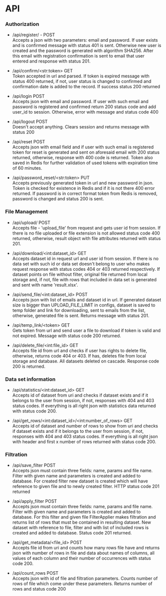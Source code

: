 # API

<h3><b>Authorization</b></h3>

* /api/register/ - POST <br>
    Accepts a json with two parameters: email and password. If user exists and is confirmed message with status 401 is sent. Otherwise new user is created and the password is generated with algorithm SHA256. After this email with registration confirmation is sent to email that user entered and response with status 201.
     
* /api/confirm/&lt;str:token&gt; GET <br>
    Token accepted in url and parsed. If token is expired message with status 400 returned, if not, user status is changed to confirmed and confirmation date is added to the record. If success status 200 returned

* /api/login POST <br>
    Accepts json with email and password. If user with such email and password is registered and confirmed return 200 status code and add user_id to session. Otherwise, error with message and status code 400

* /api/logout POST <br>
    Doesn't accept anything. Clears session and returns message with status 200

* /api/reset POST <br>
    Accepts json with email field and if user with such email is registered token for reset is generated and sent on aforesaid email with 200 status returned, otherwise, response with 400 code is returned. Token also saved in Redis for further validation of used tokens with expiration time of 60 minutes.
    
* /api/password_reset/&lt;str:token&gt; PUT <br>
    Accepts previously generated token in url and new password in json. Token is checked for existence in Redis and if it is not there 400 error returned. If password is in correct format token from Redis is removed, password is changed and status 200 is sent.
    


<h3><b>File Management</b></h3>

* /api/upload/ POST <br>
    Accepts file - 'upload_file' from request and gets user id from session. If there is no file uploaded or file extension is not allowed status code 400 returned, otherwise, result object with file attributes returned with status 201.
    
* /api/download/&lt;int:dataset_id&gt; GET <br>
    Accepts dataset id in request url and user id from session. If there is no data set with such id or data set doesn't belong to user who makes request response with status codes 404 or 403 returned respectively. If dataset points on file without filter, original file returned from local storage and, if not, file with rows that included in data set is generated and sent with name 'result.xlsx'.
    
* /api/send_file/&lt;int:dataset_id&gt; POST <br>
    Accepts json with list of emails and dataset id in url. If generated dataset size is bigger than UPLOAD_FILE_LIMIT in configs, dataset is saved to temp folder and link for downloading, sent to emails from the list, otherwise, generated file is sent. Returns message with status 201.

* /api/temp_link/&lt;token&gt; GET <br>
    Gets token from url and send user a file to download if token is valid and not expired. Message with status code 200 returned.

* /api/delete_file/&lt;int:file_id&gt; GET <br>
    Accepts file id from url and checks if user has rights to delete file, otherwise, returns code 404 or 403. If has, deletes file from local storage and database. All datasets deleted on cascade. Response code 200 is returned.

<h3><b>Data set information</b></h3>

* /api/statistics/&lt;int:dataset_id&gt; GET <br>
    Accepts id of dataset from uri and checks if dataset exists and if it belongs to the user from session, if not, responses with 404 and 403 status codes. If everything is all right json with statistics data returned with status code 200.
    
* /api/get_rows/&lt;int:dataset_id&gt;/&lt;int:number_of_rows&gt; GET <br>
    Accepts id of dataset and number of rows to show from uri and checks if dataset exists and if it belongs to the user from session, if not, responses with 404 and 403 status codes. If everything is all right json with header and first x number of rows returned with status code 200. 

<h3><b>Filtration</b></h3>

* /api/save_filter POST <br>
    Accepts json must contain three fields: name, params and file name. Filter with given name and parameters is created and added to database. For created filter new dataset is created which will have reference to given file and to newly created filter. HTTP status code 201 returned

* /api/apply_filter POST <br>
    Accepts json must contain three fields: name, params and file name. Filter with given name and parameters is created and added to database. For this filter and given file FilterApplier makes filtration and returns list of rows that must be contained in resulting dataset. New dataset with reference to file, filter and with list of included rows is created and added to database. Status code 201 returned.

* /api/get_metadata/&lt;file_id&gt; POST <br>
    Accepts file id from uri and counts how many rows file have and returns json with number of rows in file and data about names of columns, all values of each column and their number of occurrences with status code 200.  
    
* /api/count_rows POST <br>
    Accepts json with id of file and filtration parameters. Counts number of rows of file which come under these parameters. Returns number of rows and status code 200